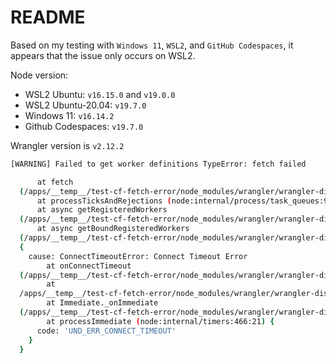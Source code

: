 # README

Based on my testing with `Windows 11`, `WSL2`, and `GitHub Codespaces`, it appears that the issue only occurs on WSL2.

Node version:

+ WSL2 Ubuntu: `v16.15.0` and `v19.0.0`
+ WSL2 Ubuntu-20.04: `v19.7.0`
+ Windows 11: `v16.14.2`
+ Github Codespaces: `v19.7.0`

Wrangler version is `v2.12.2`

```bash
[WARNING] Failed to get worker definitions TypeError: fetch failed

      at fetch
  (/apps/__temp__/test-cf-fetch-error/node_modules/wrangler/wrangler-dist/cli.js:16584:17)
      at processTicksAndRejections (node:internal/process/task_queues:96:5)
      at async getRegisteredWorkers
  (/apps/__temp__/test-cf-fetch-error/node_modules/wrangler/wrangler-dist/cli.js:126467:22)
      at async getBoundRegisteredWorkers
  (/apps/__temp__/test-cf-fetch-error/node_modules/wrangler/wrangler-dist/cli.js:126486:29)
  {
    cause: ConnectTimeoutError: Connect Timeout Error
        at onConnectTimeout
  (/apps/__temp__/test-cf-fetch-error/node_modules/wrangler/wrangler-dist/cli.js:7185:29)
        at
  /apps/__temp__/test-cf-fetch-error/node_modules/wrangler/wrangler-dist/cli.js:7141:51
        at Immediate._onImmediate
  (/apps/__temp__/test-cf-fetch-error/node_modules/wrangler/wrangler-dist/cli.js:7173:13)
        at processImmediate (node:internal/timers:466:21) {
      code: 'UND_ERR_CONNECT_TIMEOUT'
    }
  }
```
